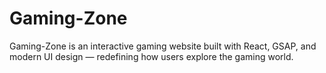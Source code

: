 # Gaming-Zone
Gaming-Zone is an interactive gaming website built with React, GSAP, and modern UI design — redefining how users explore the gaming world.
